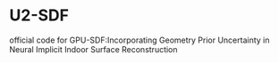 # U2-SDF
official code for GPU-SDF:Incorporating Geometry Prior Uncertainty in Neural Implicit Indoor Surface Reconstruction
